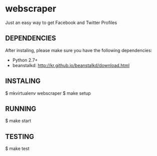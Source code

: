 webscraper
==========

Just an easy way to get Facebook and Twitter Profiles

DEPENDENCIES
------------

After instaling, please make sure you have the following dependencies:
- Python 2.7+
- beanstalkd: http://kr.github.io/beanstalkd/download.html


INSTALING
---------
$ mkvirtualenv webscraper
$ make setup


RUNNING
------------
$ make start


TESTING
----------
$ make test
